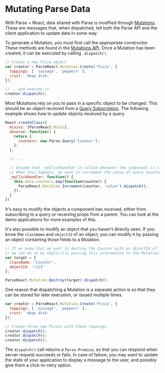 # Mutating Parse Data

With Parse + React, data shared with Parse is modified through
[Mutations](/docs/api/Mutation.md). These are messages that, when dispatched,
tell both the Parse API and the client application to update data in some way.

To generate a Mutation, you must first call the appropriate constructor. These
methods are found in the [Mutations API](/docs/api/Mutation.md). Once a
Mutation has been created, it can be executed by calling `.dispatch()`.

```js
// Create a new Pizza object
var creator = ParseReact.Mutation.Create('Pizza', {
  toppings: [ 'sausage', 'peppers' ],
  crust: 'deep dish'
});

// ...and execute it
creator.dispatch();
```

Most Mutations rely on you to pass in a specific object to be changed. This
should be an object received from a
[Query Subscription](/docs/Subscriptions.md). The following example shows how to
update objects received by a query.

```js
React.createClass({
  mixins: [ParseReact.Mixin],
  observe: function() {
    return {
      counters: new Parse.Query('Counter');
    };
  },

  // ...

  // Assume that _myClickHandler is called whenever the component is clicked.
  // When this happens, we want to increment the value of every Counter object.
  _myClickHandler: function() {
    this.data.counters.map(function(counter) {
      ParseReact.Mutation.Increment(counter, 'value').dispatch();
    });
  }
})
```

It's easy to modify the objects a component has received, either from
subscribing to a query or receiving props from a parent. You can look at the
demo applications for more examples of this.

It's also possible to modify an object that you haven't directly seen. If you
know the `className` and `objectId` of an object, you can modify it by passing
an object containing those fields to a Mutation.

```js
// If we know that we want to destroy the Counter with an objectId of 'c123',
// we can do so by explicitly passing this information to the Mutation.
var target = {
  className: 'Counter',
  objectId: 'c123'
};

ParseReact.Mutation.Destroy(target).dispatch();
```

One reason that dispatching a Mutation is a separate action is so that they can
be stored for later execution, or issued multiple times.

```js
var creator = ParseReact.Mutation.Create('Pizza', {
  toppings: [ 'sausage', 'peppers' ],
  crust: 'deep dish'
});

// Create three new Pizzas with these toppings
creator.dispatch();
creator.dispatch();
creator.dispatch();
```

The `dispatch()` call returns a `Parse.Promise`, so that you can respond when
server request succeeds or fails. In case of failure, you may want to update
the state of your application to display a message to the user, and possibly
give them a click-to-retry option.